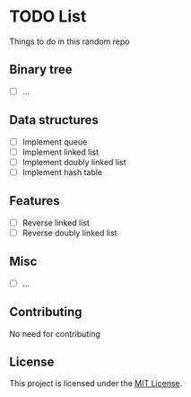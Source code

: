 
# TODO List

Things to do in this random repo

## Binary tree

- [ ] ...

## Data structures

- [ ] Implement queue 
- [ ] Implement linked list
- [ ] Implement doubly linked list
- [ ] Implement hash table

## Features

- [ ] Reverse linked list
- [ ] Reverse doubly linked list

## Misc

- [ ] ...

## Contributing

No need for contributing 

## License

This project is licensed under the [MIT License](LICENSE).



